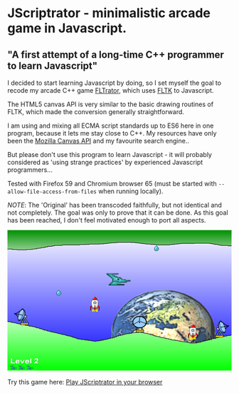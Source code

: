 # JScriptrator - minimalistic arcade game in Javascript.

## "A first attempt of a long-time C++ programmer to learn Javascript"

I decided to start learning Javascript by doing, so I set myself the
goal to recode my arcade C++ game [FLTrator]( https://github.com/wcout/FLTrator),
which uses [FLTK](www.fltk.org) to Javascript.

The HTML5 canvas API is very similar to the basic drawing routines
of FLTK, which made the conversion generally straightforward.

I am using and mixing all ECMA script standards up to ES6 here in one
program, because it lets me stay close to C++. My resources have only been
the [Mozilla Canvas API](https://developer.mozilla.org/de/docs/Web/HTML/Canvas)
and my favourite search engine..

But please don't use this program to learn Javascript - it will probably
considered as 'using strange practices' by experienced Javascript programmers...

Tested with Firefox 59 and Chromium browser 65 (must be started with
`--allow-file-access-from-files` when running locally).

*NOTE*: The 'Original' has been transcoded faithfully, but not identical and
        not completely. The goal was only to prove that it can be done. As this
        goal has been reached, I don't feel motivated enough to port all aspects.

![Screenshot of JScriptrator](screenshots/level2.png "Screenshot of JScriptrator")

Try this game here: [Play JScriptrator in your browser](https://wcout.github.io/jstest/pene/index.html)
